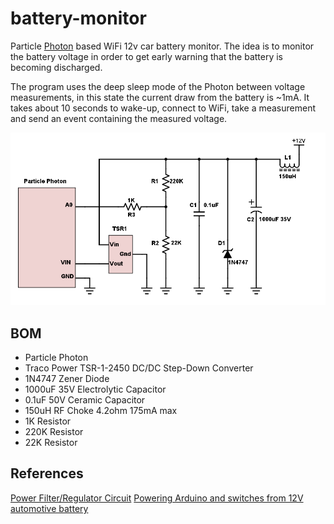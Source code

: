 # battery-monitor

Particle [Photon](https://docs.particle.io/datasheets/photon-datasheet/) based WiFi 12v car battery monitor. The idea is to monitor the battery voltage in order to get early warning that the battery is becoming discharged.

The program uses the deep sleep mode of the Photon between voltage measurements, in this state the current draw from the battery is ~1mA. It takes about 10 seconds to wake-up, connect to WiFi, take a measurement and send an event containing the measured voltage.

![circuit diagram](circuit/battery-monitor.png?raw=true "Title")

## BOM

* Particle Photon
* Traco Power TSR-1-2450 DC/DC Step-Down Converter
* 1N4747 Zener Diode
* 1000uF 35V Electrolytic Capacitor
* 0.1uF 50V Ceramic Capacitor
* 150uH RF Choke 4.2ohm 175mA max
* 1K Resistor
* 220K Resistor
* 22K Resistor

## References

[Power Filter/Regulator Circuit](http://linuxcar.sone.jp/reg.en.html)
[Powering Arduino and switches from 12V automotive battery](http://www.eevblog.com/forum/projects/powering-arduino-and-switches-from-12v-automotive-battery/msg687838/#msg687838)
